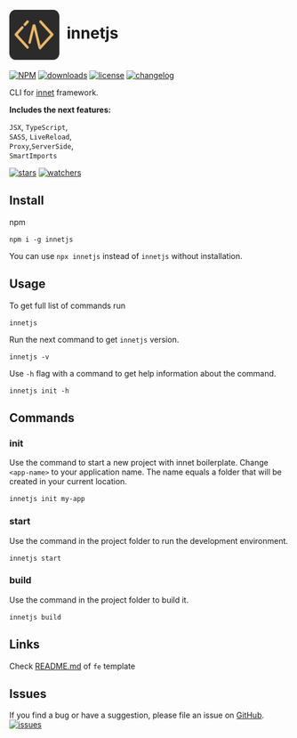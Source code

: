<a href="https://www.npmjs.com/package/innet"><img src="https://raw.githubusercontent.com/d8corp/innet/main/logo.svg" align="left" width="90" height="90" alt="InnetJs logo by Mikhail Lysikov"></a>

# &nbsp; innetjs

&nbsp;

[![NPM](https://img.shields.io/npm/v/innetjs.svg)](https://www.npmjs.com/package/innetjs)
[![downloads](https://img.shields.io/npm/dm/innetjs.svg)](https://www.npmtrends.com/innetjs)
[![license](https://img.shields.io/npm/l/innetjs)](https://github.com/d8corp/innetjs/blob/main/LICENSE)
[![changelog](https://img.shields.io/badge/Changelog-⋮-brightgreen)](https://changelogs.xyz/innetjs)

CLI for [innet](https://www.npmjs.com/package/innet) framework.

**Includes the next features:**

`JSX`, `TypeScript`,  
`SASS`, `LiveReload`,  
`Proxy`,`ServerSide`,  
`SmartImports`

[![stars](https://img.shields.io/github/stars/d8corp/innetjs?style=social)](https://github.com/d8corp/innetjs/stargazers)
[![watchers](https://img.shields.io/github/watchers/d8corp/innetjs?style=social)](https://github.com/d8corp/innetjs/watchers)

## Install
npm
```shell
npm i -g innetjs
```
You can use `npx innetjs` instead of `innetjs` without installation.
## Usage
To get full list of commands run
```shell
innetjs
```
Run the next command to get `innetjs` version.
```shell
innetjs -v
```
Use `-h` flag with a command to get help information about the command.
```shell
innetjs init -h
```
## Commands
### init <app-name>
Use the command to start a new project with innet boilerplate. Change `<app-name>` to your application name.
The name equals a folder that will be created in your current location.
```shell
innetjs init my-app
```
### start
Use the command in the project folder to run the development environment.
```shell
innetjs start
```
### build
Use the command in the project folder to build it.
```shell
innetjs build
```

## Links
Check [README.md](https://github.com/d8corp/innetjs/tree/main/src/templates/fe) of `fe` template
## Issues
If you find a bug or have a suggestion, please file an issue on [GitHub](https://github.com/d8corp/innetjs/issues).  
[![issues](https://img.shields.io/github/issues-raw/d8corp/innetjs)](https://github.com/d8corp/innetjs/issues)
